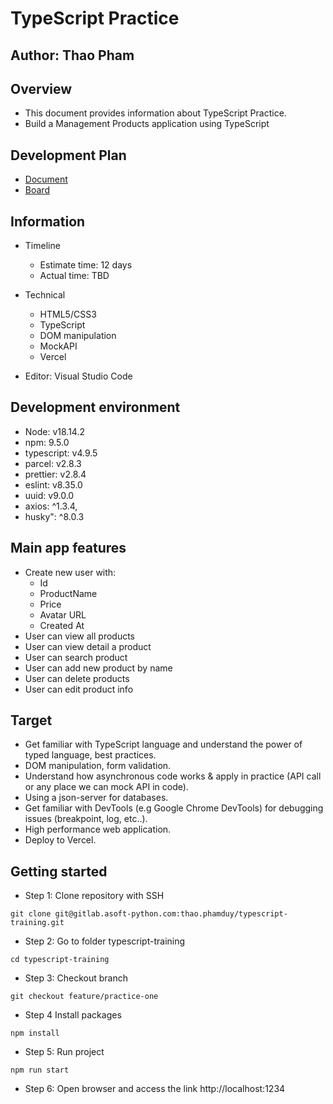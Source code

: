 # TypeScript Practice

## Author: Thao Pham

## Overview

- This document provides information about TypeScript Practice.
- Build a Management Products application using TypeScript

## Development Plan

- [Document](https://docs.google.com/document/d/1X33wNeoa9F7GbCRBMBN_k4fLxyv-QdGgXD43nfF65IQ/edit?usp=sharing)
- [Board](https://gitlab.asoft-python.com/thao.phamduy/typescript-training/-/boards/913)

## Information

- Timeline

  - Estimate time: 12 days
  - Actual time: TBD

- Technical
  - HTML5/CSS3
  - TypeScript
  - DOM manipulation
  - MockAPI
  - Vercel
- Editor: Visual Studio Code

## Development environment

- Node: v18.14.2
- npm: 9.5.0
- typescript: v4.9.5
- parcel: v2.8.3
- prettier: v2.8.4
- eslint: v8.35.0
- uuid: v9.0.0
- axios: ^1.3.4,
- husky": ^8.0.3

## Main app features

- Create new user with:
  - Id
  - ProductName
  - Price
  - Avatar URL
  - Created At
- User can view all products
- User can view detail a product
- User can search product
- User can add new product by name
- User can delete products
- User can edit product info

## Target

- Get familiar with TypeScript language and understand the power of typed language, best practices.
- DOM manipulation, form validation.
- Understand how asynchronous code works & apply in practice (API call or any place we can mock API in code).
- Using a json-server for databases.
- Get familiar with DevTools (e.g Google Chrome DevTools) for debugging issues (breakpoint, log, etc..).
- High performance web application.
- Deploy to Vercel.

## Getting started

- Step 1: Clone repository with SSH

```
git clone git@gitlab.asoft-python.com:thao.phamduy/typescript-training.git
```

- Step 2: Go to folder typescript-training

```
cd typescript-training
```

- Step 3: Checkout branch

```
git checkout feature/practice-one
```

- Step 4 Install packages

```
npm install
```

- Step 5: Run project

```
npm run start
```

- Step 6: Open browser and access the link http://localhost:1234
